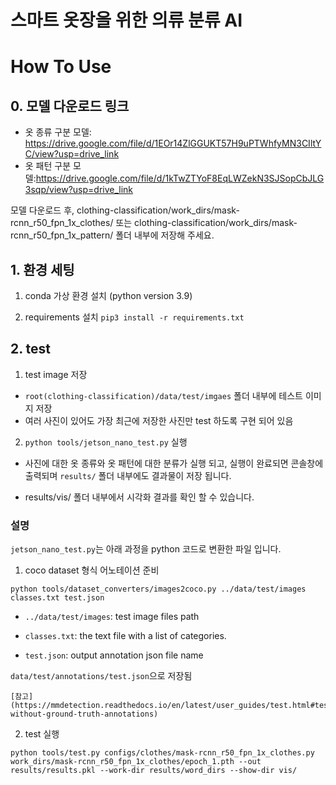 # 스마트 옷장을 위한 의류 분류 AI

# How To Use

## 0. 모델 다운로드  링크

- 옷 종류 구분 모델: https://drive.google.com/file/d/1EOr14ZlGGUKT57H9uPTWhfyMN3CIltYC/view?usp=drive_link
- 옷 패턴 구분 모델:https://drive.google.com/file/d/1kTwZTYoF8EqLWZekN3SJSopCbJLG3sqp/view?usp=drive_link

모델 다운로드 후, clothing-classification/work_dirs/mask-rcnn_r50_fpn_1x_clothes/ 또는 clothing-classification/work_dirs/mask-rcnn_r50_fpn_1x_pattern/ 폴더 내부에 저장해 주세요.

## 1. 환경 세팅

1) conda 가상 환경 설치 (python version 3.9)

2) requirements 설치
   `pip3 install -r requirements.txt`

## 2. test

1) test image 저장

- `root(clothing-classification)/data/test/imgaes` 폴더 내부에 테스트 이미지 저장
- 여러 사진이 있어도 가장 최근에 저장한 사진만 test 하도록 구현 되어 있음

2) `python tools/jetson_nano_test.py` 실행

- 사진에 대한 옷 종류와 옷 패턴에 대한 분류가 실행 되고, 실행이 완료되면 콘솔창에 출력되며 `results/` 폴더 내부에도 결과물이 저장 됩니다.

- results/vis/ 폴더 내부에서 시각화 결과를 확인 할 수 있습니다.





### 설명

`jetson_nano_test.py`는 아래 과정을 python 코드로 변환한 파일 입니다.

1) coco dataset 형식 어노테이션 준비

`python tools/dataset_converters/images2coco.py ../data/test/images classes.txt test.json`

- `../data/test/images`: test image files path

- `classes.txt`: the text file with a list of categories.

- `test.json`: output annotation json file name

`data/test/annotations/test.json`으로 저장됨

    [참고](https://mmdetection.readthedocs.io/en/latest/user_guides/test.html#test-without-ground-truth-annotations)

2) test 실행

`python tools/test.py configs/clothes/mask-rcnn_r50_fpn_1x_clothes.py work_dirs/mask-rcnn_r50_fpn_1x_clothes/epoch_1.pth --out results/results.pkl --work-dir results/word_dirs --show-dir vis/`
